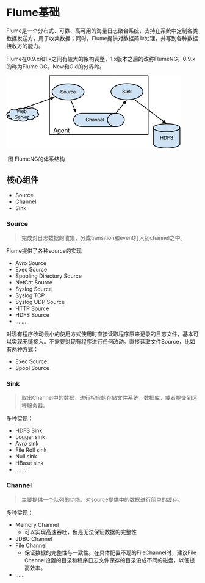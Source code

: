 # Flume基础

Flume是一个分布式、可靠、高可用的海量日志聚合系统，支持在系统中定制各类数据发送方，用于收集数据；同时，Flume提供对数据简单处理，并写到各种数据接收方的能力。

Flume在0.9.x和1.x之间有较大的架构调整，1.x版本之后的改称FlumeNG，0.9.x的称为Flume OG。New和Old的分界岭。



![](img/core-architecture.png)



​			图 FlumeNG的体系结构





## 核心组件

- Source
- Channel
- Sink



### Source

> 完成对日志数据的收集，分成transition和event打入到channel之中。

Flume提供了各种source的实现

- Avro Source
- Exec Source
- Spooling Directory Source
- NetCat Source
- Syslog Source
- Syslog TCP
- Syslog UDP Source
- HTTP Source
- HDFS Source
- ... ... 



对现有程序改动最小的使用方式使用时直接读取程序原来记录的日志文件，基本可以实现无缝接入。不需要对现有程序进行任何改动。直接读取文件Source，比如有两种方式：

- Exec Source
- Spool Source



### Sink

> 取出Channel中的数据，进行相应的存储文件系统，数据库，或者提交到远程服务器。

多种实现：

- HDFS Sink
- Logger sink
- Avro sink
- File Roll sink
- Null sink
- HBase sink
- ... ...



### Channel

> 主要提供一个队列的功能，对source提供中的数据进行简单的缓存。

多种实现：

- Memory Channel
  - 可以实现高速吞吐，但是无法保证数据的完整性
- JDBC Channel
- File Channel
  - 保证数据的完整性与一致性。在具体配置不现的FileChannel时，建议File Channel设置的目录和程序日志文件保存的目录设成不同的磁盘，以便提高效率。
- ......





